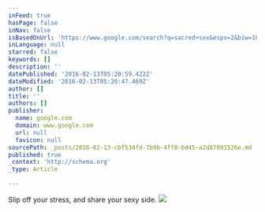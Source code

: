 ```yaml
---
inFeed: true
hasPage: false
inNav: false
isBasedOnUrl: 'https://www.google.com/search?q=sacred+sex&espv=2&biw=1097&bih=524&site=webhp&tbm=isch&source=lnms&sa=X&ved=0ahUKEwj-2YzL-vPKAhXHMGMKHUUZBosQ_AUIBygC&dpr=1.75#q=sacred+sex&tbs=isz:m&tbm=isch&imgrc=zIP4d2XJVCgEFM%3A'
inLanguage: null
starred: false
keywords: []
description: ''
datePublished: '2016-02-13T05:20:59.422Z'
dateModified: '2016-02-13T05:20:47.469Z'
author: []
title: ''
authors: []
publisher:
  name: google.com
  domain: www.google.com
  url: null
  favicon: null
sourcePath: _posts/2016-02-13-cbf534fd-7b9b-4ff8-bd45-a2d87091526e.md
published: true
_context: 'http://schema.org'
_type: Article

---
```

Slip off your stress, and share your sexy side.
![](http://cdn2-b.examiner.com/sites/default/files/styles/image_content_width/hash/79/24/7924bfcea91ea8d23a6b438aaa9c7cee.jpg?itok=qklV1muC)